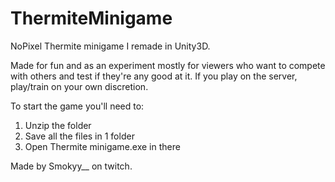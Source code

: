 # ThermiteMinigame
NoPixel Thermite minigame I remade in Unity3D. 

Made for fun and as an experiment mostly for viewers who want to compete with others and test if they're any good at it. If you play on the server, play/train on your own discretion.

To start the game you'll need to:

  1) Unzip the folder
  2) Save all the files in 1 folder
  3) Open Thermite minigame.exe in there

Made by Smokyy__ on twitch.
